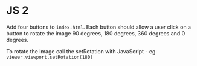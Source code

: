 # JS 2

Add four buttons to `index.html`. Each button should allow a user click on a button to rotate the image 90 degrees, 180 degrees, 360 degrees and 0 degrees.

To rotate the image call the setRotation with JavaScript - eg `viewer.viewport.setRotation(180)`